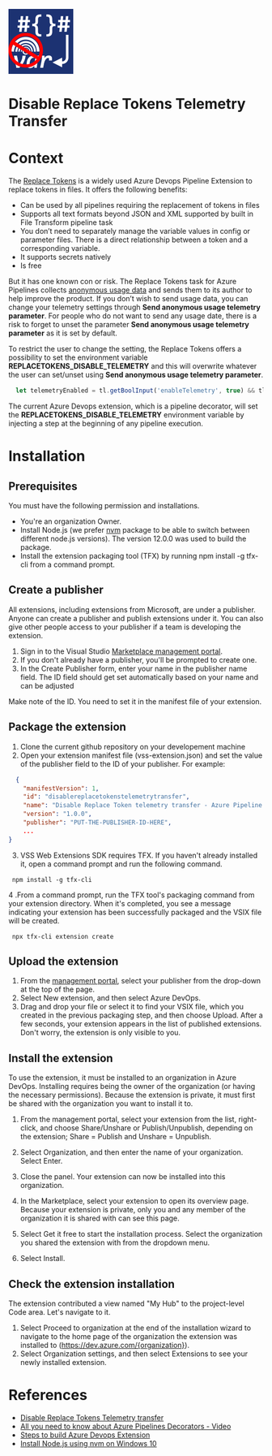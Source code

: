 ![Icon](images/extension-icon.png)

# Disable Replace Tokens Telemetry Transfer

# Context

The [Replace Tokens](https://marketplace.visualstudio.com/items?itemName=qetza.replacetokens) is a widely used Azure Devops Pipeline Extension to replace tokens in files. It offers the following benefits:
- Can be used by all pipelines requiring the replacement of tokens in files
- Supports all text formats beyond JSON and XML supported by built in File Transform pipeline task
- You don’t need to separately manage the variable values in config or parameter files. There is a direct relationship between a token and a corresponding variable.
- It supports secrets natively
- Is free

But it has one known con or risk. The Replace Tokens task for Azure Pipelines collects [anonymous usage data](https://github.com/qetza/vsts-replacetokens-task/issues/181) and sends them to its author to help improve the product.  If you don’t wish to send usage data, you can change your telemetry settings through **Send anonymous usage telemetry parameter**. For people who do not want to send any usage date, there is a risk to forget to unset the parameter **Send anonymous usage telemetry parameter** as it is set by default. 

To restrict the user to change the setting, the Replace Tokens offers a possibility to set the environment variable **REPLACETOKENS_DISABLE_TELEMETRY** and this will overwrite whatever the user can set/unset using **Send anonymous usage telemetry parameter**.

```typescript
  let telemetryEnabled = tl.getBoolInput('enableTelemetry', true) && tl.getVariable('REPLACETOKENS_DISABLE_TELEMETRY') !== 'true';
```

The current Azure Devops extension, which is a pipeline decorator, will set the **REPLACETOKENS_DISABLE_TELEMETRY** environment variable by injecting a step at the beginning of any pipeline execution.

# Installation

## Prerequisites

You must have the following permission and installations.

- You're an organization Owner.
- Install Node.js (we prefer [nvm](https://dev.to/skaytech/how-to-install-node-version-manager-nvm-for-windows-10-4nbi) package to be able to switch between different node.js versions). The version 12.0.0 was used to build the package.
- Install the extension packaging tool (TFX) by running npm install -g tfx-cli from a command prompt.

## Create a publisher

All extensions, including extensions from Microsoft, are under a publisher. Anyone can create a publisher and publish extensions under it. You can also give other people access to your publisher if a team is developing the extension.

1. Sign in to the Visual Studio [Marketplace management portal](https://aka.ms/vsmarketplace-manage).
2. If you don't already have a publisher, you'll be prompted to create one.
3. In the Create Publisher form, enter your name in the publisher name field. The ID field should get set automatically based on your name and can be adjusted

Make note of the ID. You need to set it in the manifest file of your extension.

## Package the extension

1. Clone the current github repository on your developement machine
2. Open your extension manifest file (vss-extension.json) and set the value of the publisher field to the ID of your publisher. For example:
```json
  {
    "manifestVersion": 1,
    "id": "disablereplacetokenstelemetrytransfer",
    "name": "Disable Replace Token telemetry transfer - Azure Pipeline Extension - Build & Release Pipelines Decorator PRE",
    "version": "1.0.0",
    "publisher": "PUT-THE-PUBLISHER-ID-HERE",
    ...
}
```
3. VSS Web Extensions SDK requires TFX. If you haven't already installed it, open a command prompt and run the following command.
```
 npm install -g tfx-cli
```
4 .From a command prompt, run the TFX tool's packaging command from your extension directory. When it's completed, you see a message indicating your extension has been successfully packaged and the VSIX file will be created.
```
 npx tfx-cli extension create
```

## Upload the extension

1. From the [management portal](https://aka.ms/vsmarketplace-manage), select your publisher from the drop-down at the top of the page.
2. Select New extension, and then select Azure DevOps.
3. Drag and drop your file or select it to find your VSIX file, which you created in the previous packaging step, and then choose Upload. After a few seconds, your extension appears in the list of published extensions. Don't worry, the extension is only visible to you.

## Install the extension

To use the extension, it must be installed to an organization in Azure DevOps. Installing requires being the owner of the organization (or having the necessary permissions). Because the extension is private, it must first be shared with the organization you want to install it to.

1. From the management portal, select your extension from the list, right-click, and choose Share/Unshare or Publish/Unpublish, depending on the extension; Share = Publish and Unshare = Unpublish.

2. Select Organization, and then enter the name of your organization. Select Enter.
3. Close the panel. Your extension can now be installed into this organization.
4. In the Marketplace, select your extension to open its overview page. Because your extension is private, only you and any member of the organization it is shared with can see this page.
5. Select Get it free to start the installation process. Select the organization you shared the extension with from the dropdown menu.
6. Select Install.

## Check the extension installation

The extension contributed a view named "My Hub" to the project-level Code area. Let's navigate to it.

1. Select Proceed to organization at the end of the installation wizard to navigate to the home page of the organization the extension was installed to (https://dev.azure.com/{organization}).
2. Select Organization settings, and then select Extensions to see your newly installed extension.

# References

- [Disable Replace Tokens Telemetry transfer](https://github.com/qetza/vsts-replacetokens-task/issues/181)
- [All you need to know about Azure Pipelines Decorators - Video](https://www.youtube.com/watch?v=1l-UAjdrSsM)
- [Steps to build Azure Devops Extension](https://docs.microsoft.com/en-us/azure/devops/extend/get-started/node?view=azure-devops#prerequisites)
- [Install Node.js using nvm on Windows 10](https://dev.to/skaytech/how-to-install-node-version-manager-nvm-for-windows-10-4nbi)





